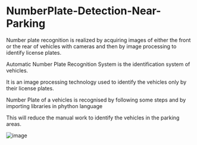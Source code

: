 # NumberPlate-Detection-Near-Parking

Number plate recognition is realized by acquiring images of either the front or the rear of vehicles with cameras and then by image processing to identify license plates.

Automatic Number Plate Recognition System is the identification system of vehicles.

It is an image processing technology used to identify the vehicles only by their license plates.

Number Plate of a vehicles is recognised by following some steps and by importing libraries in phython language

This will reduce the manual work to identify the vehicles in the parking areas.


![image](https://github.com/DurgaSusmitha/NumberPlate-Detection-Near-Parking/assets/127092893/c97cf4de-11e8-4f16-b104-b5fc3e98d18d)

